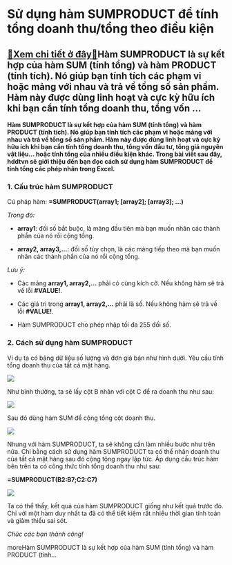 Sử dụng hàm SUMPRODUCT để tính tổng doanh thu/tổng theo điều kiện
=================================================================

[:gift:Xem chi tiết ở đây:gift:](https://hddtvn.com/su-dung-ham-sumproduct-de-tinh-tong-doanh-thu-tong-theo-dieu-kien/)Hàm SUMPRODUCT là sự kết hợp của hàm SUM (tính tổng) và hàm PRODUCT (tính tích). Nó giúp bạn tính tích các phạm vi hoặc mảng với nhau và trả về tổng số sản phẩm. Hàm này được dùng linh hoạt và cực kỳ hữu ích khi bạn cần tính tổng doanh thu, tổng vốn …
-----------------------------------------------------------------------------------------------------------------------------------------------------------------------------------------------------------------------------------------------------------

**Hàm SUMPRODUCT là sự kết hợp của hàm SUM (tính tổng) và hàm PRODUCT (tính tích). Nó giúp bạn tính tích các phạm vi hoặc mảng với nhau và trả về tổng số sản phẩm. Hàm này được dùng linh hoạt và cực kỳ hữu ích khi bạn cần tính tổng doanh thu, tổng vốn đầu tư, tổng giá nguyên vật liệu… hoặc tính tổng của nhiều điều kiện khác. Trong bài viết sau đây, hddtvn sẽ giới thiệu đến bạn đọc cách sử dụng hàm SUMPRODUCT để tính tổng các phép nhân trong Excel.**


### 1. Cấu trúc hàm SUMPRODUCT


Cú pháp hàm: **=SUMPRODUCT(array1; [array2]; [array3]; …)**


*Trong đó:*




* **array1**: đối số bắt buộc, là mảng đầu tiên mà bạn muốn nhân các thành phần của nó rồi cộng tổng.

* **array2, array3,…**: đối số tùy chọn, là các mảng tiếp theo mà bạn muốn nhân các thành phần của nó rồi cộng tổng.



*Lưu ý:*




* Các mảng **array1, array2,…** phải có cùng kích cỡ. Nếu không hàm sẽ trả về lỗi **#VALUE!**.

* Các giá trị trong **array1, array2,…** phải là số. Nếu không hàm sẽ trả về lỗi **#VALUE!**.

* Hàm SUMPRODUCT cho phép nhập tối đa 255 đối số.



### 2. Cách sử dụng hàm SUMPRODUCT


Ví dụ ta có bảng dữ liệu số lượng và đơn giá bán như hình dưới. Yêu cầu tính tổng doanh thu của tất cả mặt hàng.


![](https://hddtvn.com/wp-content/uploads/2021/01/kknxxqJ.png)


Như bình thường, ta sẽ lấy cột B nhân với cột C để ra doanh thu như sau:


![](https://hddtvn.com/wp-content/uploads/2021/01/GSOBadZ.png)


Sau đó dùng hàm SUM để cộng tổng cột doanh thu.


![](https://hddtvn.com/wp-content/uploads/2021/01/9QyFoby.png)


Nhưng với hàm SUMPRODUCT, ta sẽ không cần làm nhiều bước như trên nữa. Chỉ bằng cách sử dụng hàm SUMPRODUCT ta có thể nhân doanh thu của tất cả mặt hàng sau đó cộng tộng ngay lập tức. Áp dụng cấu trúc hàm bên trên ta có công thức tính tổng doanh thu như sau:


**=SUMPRODUCT(B2:B7;C2:C7)**


![](https://hddtvn.com/wp-content/uploads/2021/01/bSEcjh1.png)


Ta có thể thấy, kết quả của hàm SUMPRODUCT giống như kết quả trước đó. Chỉ với một hàm duy nhất ta đã có thể tiết kiệm rất nhiều thời gian tính toán và giảm thiểu sai sót.


*Chúc các bạn thành công!*


moreHàm SUMPRODUCT là sự kết hợp của hàm SUM (tính tổng) và hàm PRODUCT (tính…

